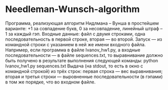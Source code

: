 # Needleman-Wunsch-algorithm

Программа, реализующая алгоритм Нидлмана – Вунша в простейшем варианте: +1 за совпадение букв, 0 за несовпадение, линейный штраф –1 за каждый гэп.
Входные данные: файл с двумя строками, одна последовательность в первой строке, вторая — во второй.
Запуск — из командной строки с указанием в ней же имени входного файла. Например, если программа в файле Ivanov_hw1.py, а входные последовательности — в файле sequences.txt, то выравнивание должно быть получено в результате выполнения следующей команды:
python Ivanov_hw1.py sequences.txt
Выдача (на stdout, то есть в окно с командной строкой) из трёх строк:
первая строка — вес выравнивания;
вторая и третья строки — выровненные последовательности (в гэпами) в том же порядке, что во входном файле.
